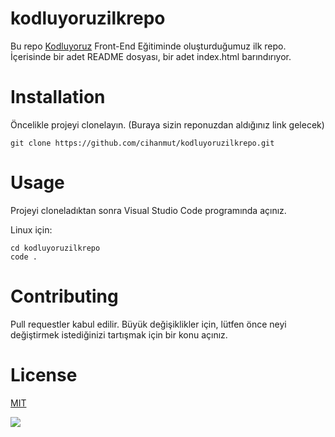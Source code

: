 # kodluyoruzilkrepo

Bu repo [Kodluyoruz](https://app.patika.dev/egitimler/frontend-web-development-patikasi) Front-End Eğitiminde oluşturduğumuz ilk repo. İçerisinde bir adet README dosyası, bir adet  index.html barındırıyor.


# Installation
Öncelikle projeyi clonelayın. (Buraya sizin reponuzdan aldığınız link gelecek)

```
git clone https://github.com/cihanmut/kodluyoruzilkrepo.git
```

# Usage
Projeyi cloneladıktan sonra Visual Studio Code programında açınız.

Linux için:
```
cd kodluyoruzilkrepo
code .
```

# Contributing
Pull requestler kabul edilir. Büyük değişiklikler için, lütfen önce neyi değiştirmek istediğinizi tartışmak için bir konu açınız.

# License
[MIT](https://opensource.org/licenses/MIT)

![](https://www.digitaltalks.org/wp-content/uploads/2018/01/kodluyoruz-1132x670.jpg)